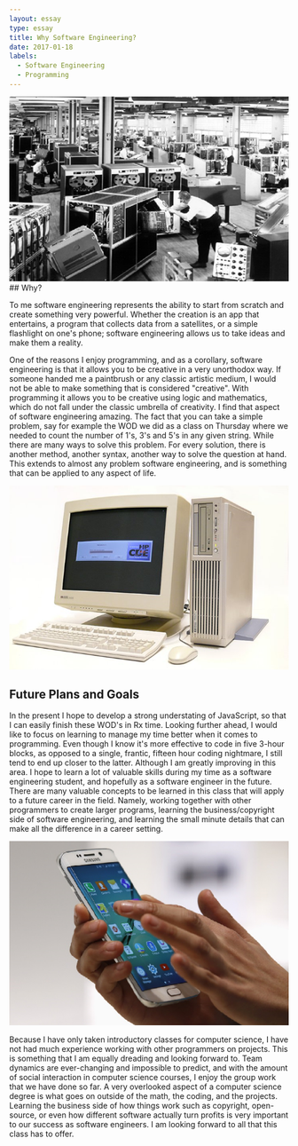 ```yaml
---
layout: essay
type: essay
title: Why Software Engineering?
date: 2017-01-18
labels:
  - Software Engineering
  - Programming
---
```


<img class="ui medium right floated rounded image" src="../images/mainframe.png">
## Why?

To me software engineering represents the ability to start from scratch and create something very powerful. Whether the creation is an app that entertains, a program that collects data from a satellites, or a simple flashlight on one's phone; software engineering allows us to take ideas and make them a reality.  
 
One of the reasons I enjoy programming, and as a corollary, software engineering is that it allows you to be creative in a very unorthodox way. If someone handed me a paintbrush or any classic artistic medium, I would not be able to make something that is considered "creative". With programming it allows you to be creative using logic and mathematics, which do not fall under the classic umbrella of creativity. I find that aspect of software engineering amazing. The fact that you can take a simple problem, say for example the WOD we did as a class on Thursday where we needed to count the number of 1's, 3's and 5's in any given string. While there are many ways to solve this problem. For every solution, there is another method, another syntax, another way to solve the question at hand. This extends to almost any problem software engineering, and is something that can be applied to any aspect of life. 

<img class="ui medium right floated rounded image" src="../images/HP.png">

## Future Plans and Goals
  
In the present I hope to develop a strong understating of JavaScript, so that I can easily finish these WOD's in Rx time. Looking further ahead, I would like to focus on learning to manage my time better when it comes to programming. Even though I know it's more effective to code in five 3-hour blocks, as opposed to a single, frantic, fifteen hour coding nightmare, I still tend to end up closer to the latter. Although I am greatly improving in this area. I hope to learn a lot of valuable skills during my time as a software engineering student, and hopefully as a software engineer in the future. There are many valuable concepts to be learned in this class that will apply to a future career in the field. Namely, working together with other programmers to create larger programs, learning the business/copyright side of software engineering, and learning the small minute details that can make all the difference in a career setting.  

<img class="ui medium left floated rounded image" src="../images/Samsung.png">

Because I have only taken introductory classes for computer science, I have not had much experience working with other programmers on projects. This is something that I am equally dreading and looking forward to. Team dynamics are ever-changing and impossible to predict, and with the amount of social interaction in computer science courses, I enjoy the group work that we have done so far. A very overlooked aspect of a computer science degree is what goes on outside of the math, the coding, and the projects. Learning the business side of how things work such as copyright, open-source, or even how different software actually turn profits is very important to our success as software engineers. I am looking forward to all that this class has to offer.





